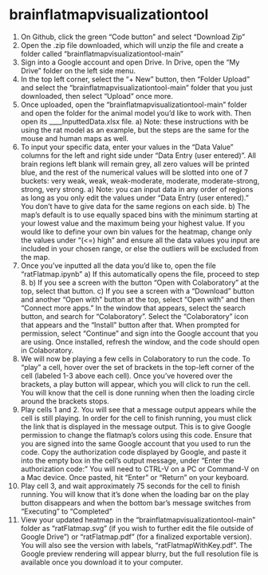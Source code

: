 # brainflatmapvisualizationtool
1. On Github, click the green “Code button” and select “Download Zip”
2. Open the .zip file downloaded, which will unzip the file and create a folder called “brainflatmapvisualizationtool-main”
3. Sign into a Google account and open Drive. In Drive, open the “My Drive” folder on the left side menu.
4. In the top left corner, select the “+ New” button, then “Folder Upload” and select the “brainflatmapvisualizationtool-main” folder that you just downloaded, then select “Upload” once more.
5. Once uploaded, open the “brainflatmapvisualizationtool-main” folder and open the folder for the animal model you’d like to work with. Then open its ____InputtedData.xlsx file.
    a) Note: these instructions with be using the rat model as an example, but the steps are the same for the mouse and human maps as well.
6. To input your specific data, enter your values in the “Data Value” columns for the left and right side under “Data Entry (user entered)”. All brain regions left blank will remain grey, all zero values will be printed blue, and the rest of the numerical values will be slotted into one of 7 buckets: very weak, weak, weak-moderate, moderate, moderate-strong, strong, very strong.
    a) Note: you can input data in any order of regions as long as you only edit the values under “Data Entry (user entered).” You don’t have to give data for the same regions on each side.
    b) The map’s default is to use equally spaced bins with the minimum starting at your lowest value and the maximum being your highest value. If you would like to define your own bin values for the heatmap, change only the values under “(<=) high” and ensure all the data values you input are included in your chosen range, or else the outliers will be excluded from the map. 
7. Once you’ve inputted all the data you’d like to, open the file “ratFlatmap.ipynb”
    a) If this automatically opens the file, proceed to step 8.
    b) If you see a screen with the button “Open with Colaboratory” at the top, select that button.
    c) If you see a screen with a “Download” button and another “Open with” button at the top, select “Open with” and then “Connect more apps.” In the window that appears, select the search button, and search for “Colaboratory”. Select the “Colaboratory” icon that appears and the “Install” button after that. When prompted for permission, select “Continue” and sign into the Google account that you are using. Once installed, refresh the window, and the code should open in Colaboratory.  
8. We will now be playing a few cells in Colaboratory to run the code. To “play” a cell, hover over the set of brackets in the top-left corner of the cell (labeled 1-3 above each cell). Once you’ve hovered over the brackets, a play button will appear, which you will click to run the cell. You will know that the cell is done running when then the loading circle around the brackets stops.
9. Play cells 1 and 2. You will see that a message output appears while the cell is still playing. In order for the cell to finish running, you must click the link that is displayed in the message output. This is to give Google permission to change the flatmap’s colors using this code. Ensure that you are signed into the same Google account that you used to run the code. Copy the authorization code displayed by Google, and paste it into the empty box in the cell’s output message, under “Enter the authorization code:” You will need to CTRL-V on a PC or Command-V on a Mac device. Once pasted, hit “Enter” or “Return” on your keyboard.
10. Play cell 3, and wait approximately 75 seconds for the cell to finish running. You will know that it’s done when the loading bar on the play button disappears and when the bottom bar’s message switches from “Executing” to “Completed”
11. View your updated heatmap in the “brainflatmapvisualizationtool-main” folder as “ratFlatmap.svg” (if you wish to further edit the file outside of Google Drive”) or “ratFlatmap.pdf” (for a finalized exportable version). You will also see the version with labels, “ratFlatmapWithKey.pdf”. The Google preview rendering will appear blurry, but the full resolution file is available once you download it to your computer. 

